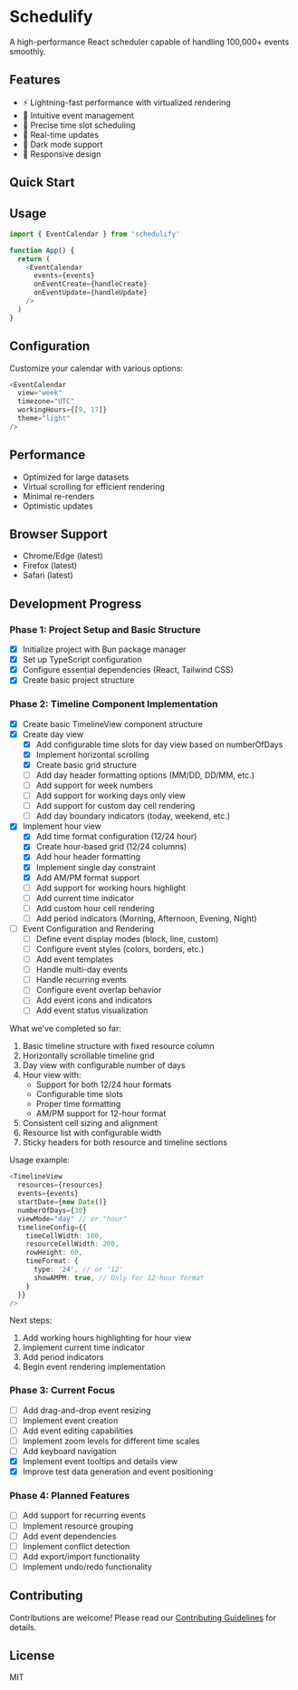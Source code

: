 # Schedulify

A high-performance React scheduler capable of handling 100,000+ events smoothly.

## Features
- ⚡️ Lightning-fast performance with virtualized rendering
- 📅 Intuitive event management
- 🎯 Precise time slot scheduling
- 🔄 Real-time updates
- 🌙 Dark mode support
- 📱 Responsive design

## Quick Start  

## Usage
```typescript
import { EventCalendar } from 'schedulify'

function App() {
  return (
    <EventCalendar
      events={events}
      onEventCreate={handleCreate}
      onEventUpdate={handleUpdate}
    />
  )
}
```

## Configuration
Customize your calendar with various options:
```typescript
<EventCalendar
  view="week"
  timezone="UTC"
  workingHours={[9, 17]}
  theme="light"
/>
```

## Performance
- Optimized for large datasets
- Virtual scrolling for efficient rendering
- Minimal re-renders
- Optimistic updates

## Browser Support
- Chrome/Edge (latest)
- Firefox (latest)
- Safari (latest)

## Development Progress

### Phase 1: Project Setup and Basic Structure
- [x] Initialize project with Bun package manager
- [x] Set up TypeScript configuration
- [x] Configure essential dependencies (React, Tailwind CSS)
- [x] Create basic project structure

### Phase 2: Timeline Component Implementation
- [x] Create basic TimelineView component structure
- [x] Create day view
  - [x] Add configurable time slots for day view based on numberOfDays
  - [x] Implement horizontal scrolling
  - [x] Create basic grid structure
  - [ ] Add day header formatting options (MM/DD, DD/MM, etc.)
  - [ ] Add support for week numbers
  - [ ] Add support for working days only view
  - [ ] Add support for custom day cell rendering
  - [ ] Add day boundary indicators (today, weekend, etc.)
- [x] Implement hour view
  - [x] Add time format configuration (12/24 hour)
  - [x] Create hour-based grid (12/24 columns)
  - [x] Add hour header formatting
  - [x] Implement single day constraint
  - [x] Add AM/PM format support
  - [ ] Add support for working hours highlight
  - [ ] Add current time indicator
  - [ ] Add custom hour cell rendering
  - [ ] Add period indicators (Morning, Afternoon, Evening, Night)
- [ ] Event Configuration and Rendering
  - [ ] Define event display modes (block, line, custom)
  - [ ] Configure event styles (colors, borders, etc.)
  - [ ] Add event templates
  - [ ] Handle multi-day events
  - [ ] Handle recurring events
  - [ ] Configure event overlap behavior
  - [ ] Add event icons and indicators
  - [ ] Add event status visualization

What we've completed so far:
1. Basic timeline structure with fixed resource column
2. Horizontally scrollable timeline grid
3. Day view with configurable number of days
4. Hour view with:
   - Support for both 12/24 hour formats
   - Configurable time slots
   - Proper time formatting
   - AM/PM support for 12-hour format
5. Consistent cell sizing and alignment
6. Resource list with configurable width
7. Sticky headers for both resource and timeline sections

Usage example:
```typescript
<TimelineView
  resources={resources}
  events={events}
  startDate={new Date()}
  numberOfDays={30}
  viewMode="day" // or "hour"
  timelineConfig={{
    timeCellWidth: 100,
    resourceCellWidth: 200,
    rowHeight: 60,
    timeFormat: {
      type: '24', // or '12'
      showAMPM: true, // Only for 12-hour format
    }
  }}
/>
```

Next steps:
1. Add working hours highlighting for hour view
2. Implement current time indicator
3. Add period indicators
4. Begin event rendering implementation

### Phase 3: Current Focus
- [ ] Add drag-and-drop event resizing
- [ ] Implement event creation
- [ ] Add event editing capabilities
- [ ] Implement zoom levels for different time scales
- [ ] Add keyboard navigation
- [x] Implement event tooltips and details view
- [x] Improve test data generation and event positioning

### Phase 4: Planned Features
- [ ] Add support for recurring events
- [ ] Implement resource grouping
- [ ] Add event dependencies
- [ ] Implement conflict detection
- [ ] Add export/import functionality
- [ ] Implement undo/redo functionality

## Contributing
Contributions are welcome! Please read our [Contributing Guidelines](CONTRIBUTING.md) for details.

## License
MIT
